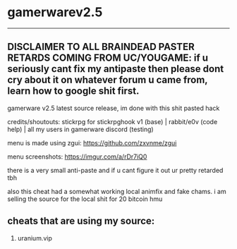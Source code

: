 # gamerwarev2.5

------------------------------------------------------------------------------
DISCLAIMER TO ALL BRAINDEAD PASTER RETARDS COMING FROM UC/YOUGAME: if u seriously cant fix my antipaste then please dont cry about it on whatever forum u came from, learn how to google shit first.
------------------------------------------------------------------------------

gamerware v2.5 latest source release,
im done with this shit pasted hack 

credits/shoutouts: 
stickrpg for stickrpghook v1 (base) |
rabbit/e0v (code help) |
all my users in gamerware discord (testing)

menu is made using zgui: https://github.com/zxvnme/zgui

menu screenshots: https://imgur.com/a/rDr7iQ0

there is a very small anti-paste and if u cant figure it out ur pretty retarded tbh

also this cheat had a somewhat working local animfix and fake chams. i am selling the source for the local shit for 20 bitcoin hmu

cheats that are using my source:
--
1. uranium.vip
